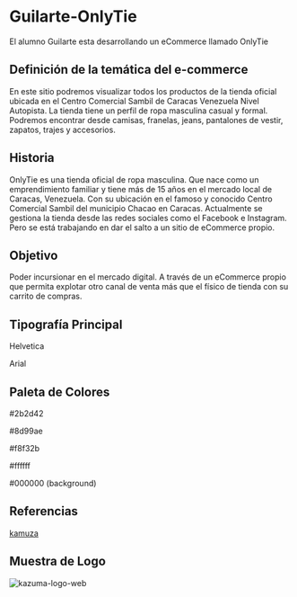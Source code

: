# Guilarte-OnlyTie
El alumno Guilarte esta desarrollando un eCommerce llamado OnlyTie
## Definición de la temática del e-commerce
En este sitio podremos visualizar todos los productos de la tienda oficial ubicada en el Centro Comercial Sambil de Caracas Venezuela Nivel Autopista. 
La tienda tiene un perfil de ropa masculina casual y formal. 
Podremos encontrar desde camisas, franelas, jeans, pantalones de vestir, zapatos, trajes y accesorios. 


## Historia
OnlyTie es una tienda oficial de ropa masculina. Que nace como un emprendimiento familiar y tiene más de 15 años en el mercado local de Caracas, Venezuela. 
Con su ubicación en el famoso y conocido Centro Comercial Sambil del municipio Chacao en Caracas. 
Actualmente se gestiona la tienda desde las redes sociales como el Facebook e Instagram. 
Pero se está trabajando en dar el salto a un sitio de eCommerce propio. 


## Objetivo 
Poder incursionar en el mercado digital. A través de un eCommerce propio que permita explotar 
otro canal de venta más que el físico de tienda con su carrito de compras.

## Tipografía Principal
Helvetica 

Arial

## Paleta de Colores
  #2b2d42
  
  #8d99ae
  
  #f8f32b
  
  #ffffff
  
  #000000  (background)


## Referencias
[kamuza]:https://www.kazuma.com.ar/
[kamuza][kamuza]

## Muestra de Logo
![kazuma-logo-web](https://user-images.githubusercontent.com/112668024/192166871-54f489cd-db09-4a0f-ba09-d8de1dda5def.jpg)

